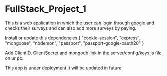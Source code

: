 # FullStack_Project_1

This is a web application in which the user can login through google and checks their surveys and can also add more surveys by paying.

Install or update this dependencies
{
    "cookie-session", "express", "mongoose", "nodemon", "passport", "passport-google-oauth20"
}    

Add ClientID, ClientSecret and mongodb link in the server/config/keys.js file on ur pc.

This app is under deployment
It will be updated in future
